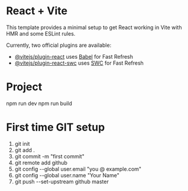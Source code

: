 # React + Vite

This template provides a minimal setup to get React working in Vite with HMR and some ESLint rules.

Currently, two official plugins are available:

- [@vitejs/plugin-react](https://github.com/vitejs/vite-plugin-react/blob/main/packages/plugin-react/README.md) uses [Babel](https://babeljs.io/) for Fast Refresh
- [@vitejs/plugin-react-swc](https://github.com/vitejs/vite-plugin-react-swc) uses [SWC](https://swc.rs/) for Fast Refresh

# Project
npm run dev
npm run build

# First time GIT setup
1. git init
2. git add .
3. git commit -m "first commit"
4. git remote add github <git repo link>
5. git config --global user.email "you @ example.com"
6. git config --global user.name "Your Name"
7. git push --set-upstream github master
